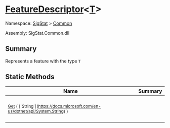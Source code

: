 # [FeatureDescriptor](./FeatureDescriptor-1.md)\<[T](./FeatureDescriptor-1.md)>

Namespace: [SigStat]() > [Common](./README.md)

Assembly: SigStat.Common.dll

## Summary
Represents a feature with the type `T`

## Static Methods

| Name | Summary | 
| --- | --- | 
| <p style="margin-top: 0.2em; margin-bottom: 0em;">&nbsp;</p><sub>[Get](./Methods/FeatureDescriptor`1-100663424.md) ( [`String`](https://docs.microsoft.com/en-us/dotnet/api/System.String) )</sub><p style="margin-top: 0.2em; margin-bottom: 0em;">&nbsp;&nbsp;&nbsp;&nbsp;&nbsp;&nbsp;&nbsp;&nbsp;&nbsp;&nbsp;&nbsp;&nbsp;&nbsp;&nbsp;&nbsp;&nbsp;&nbsp;&nbsp;&nbsp;&nbsp;&nbsp;&nbsp;&nbsp;&nbsp;&nbsp;&nbsp;&nbsp;&nbsp;&nbsp;&nbsp;&nbsp;&nbsp;&nbsp;&nbsp;&nbsp;&nbsp;&nbsp;&nbsp;&nbsp;</p>| <p style="margin-top: 0.2em; margin-bottom: 0em;">&nbsp;</p><sub></sub><p style="margin-top: 0.2em; margin-bottom: 0em;">&nbsp;</p>| <br>


